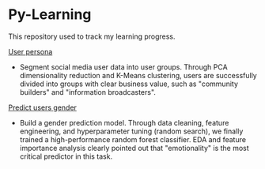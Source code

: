 # Py-Learning
This repository used to track my learning progress.

[User persona](https:github.com/ericxq27/Py-Learning/blob/main/machine-learning/User%20Persona.ipynb)
- Segment social media user data into user groups. Through PCA dimensionality reduction and K-Means clustering, users are successfully divided into groups with clear business value, such as "community builders" and "information broadcasters".

[Predict users gender](https:github.com/ericxq27/Py-Learning/blob/main/machine-learning/Predict%20Users'%20gender.ipynb)
- Build a gender prediction model. Through data cleaning, feature engineering, and hyperparameter tuning (random search), we finally trained a high-performance random forest classifier. EDA and feature importance analysis clearly pointed out that "emotionality" is the most critical predictor in this task.
